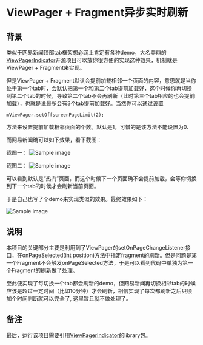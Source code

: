 ViewPager + Fragment异步实时刷新
==========

## 背景

类似于网易新闻顶部tab框架想必网上肯定有各种demo，大名鼎鼎的[ViewPagerIndicator](https://github.com/JakeWharton/Android-ViewPagerIndicator)开源项目可以放你很方便的实现这种效果，机制就是ViewPager + Fragment来实现。

但是ViewPager + Fragment默认会提前加载相邻一个页面的内容，意思就是当你处于第一个tab时，会默认把第一个和第二个tab提前加载好，这个时候你再切换到第二个tab的时候，导致第二个tab不会再刷新（此时第三个tab相应的也会提前加载），也就是说最多会有3个tab提前加载好。当然你可以通过设置

    mViewPager.setOffscreenPageLimit(2);

方法来设置提前加载相邻页面的个数。默认是1，可惜的是该方法不能设置为0.

而网易新闻确可以如下效果，看下截图：

截图一：
![Sample image](https://raw.github.com/stormzhang/NetEaseTab/master/art/netease01.jpg)

截图二：
![Sample image](https://raw.github.com/stormzhang/NetEaseTab/master/art/netease02.jpg)

可以看到默认是“热门”页面，而这个时候下一个页面确不会提前加载，会等你切换到下一个tab的时候才会刷新当前页面。

于是自己也写了个demo来实现类似的效果。最终效果如下：

![Sample image](https://raw.github.com/stormzhang/NetEaseTab/master/art/demo01.png)

## 说明

本项目的关键部分主要是利用到了ViewPager的setOnPageChangeListener接口，在onPageSelected(int position)方法中指定fragment的刷新。但是问题是第一个Fragment不会触发onPageSelected方法，于是可以看到代码中单独为第一个Fragment的刷新做了处理。

至此便实现了每切换一个tab都会刷新的demo，但网易新闻再切换相邻tab的时候应该是超过一定时间（比如10分钟）才会刷新，相信实现了每次都刷新之后只须加个时间判断就可以完全了, 这里暂且就不做处理了。

## 备注

最后，运行该项目需要引用[ViewPagerIndicator](https://github.com/JakeWharton/Android-ViewPagerIndicator)的library包。